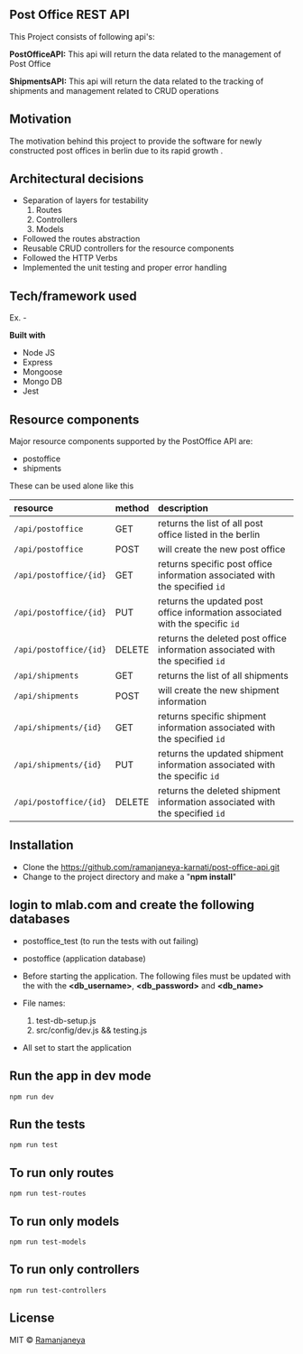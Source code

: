  ## Post Office REST API
This Project consists of following api's:

 **PostOfficeAPI:** This api will return the data related to the management of Post Office
 
  **ShipmentsAPI:** This api will return the data related to the tracking of shipments and management related to CRUD operations

 ## Motivation
 The motivation behind this project to provide the software for newly constructed post offices in berlin due to its rapid growth .
 
 ## Architectural decisions
  - Separation of layers for testability
    1. Routes
    2. Controllers
    3. Models
  - Followed the routes abstraction
  - Reusable CRUD controllers for the resource components
  - Followed the HTTP Verbs
  - Implemented the unit testing and proper error handling
   
 ## Tech/framework used
 Ex. -
 
 <b>Built with</b>
 - Node JS
 - Express
 - Mongoose
 - Mongo DB
 - Jest
 
 ## Resource components
Major resource components supported by the PostOffice API are:

- postoffice
- shipments

These can be used alone like this

| resource      | method                            | description |
|:--------------|:----------------------------------|:------------|
| `/api/postoffice`      |                      GET | returns the list of all post office listed in the berlin
| `/api/postoffice`      |                      POST| will create the new post office
| `/api/postoffice/{id}` |                      GET | returns specific post office information associated with the specified `id`
 | `/api/postoffice/{id}`|                      PUT | returns the updated post office information associated with the specific `id`
 | `/api/postoffice/{id}`|                   DELETE | returns the deleted post office information associated with the specified `id`                  | 
 | `/api/shipments`      |                      GET | returns the list of all shipments
 | `/api/shipments`      |                      POST| will create the new shipment information
 | `/api/shipments/{id}` |                      GET | returns specific shipment information associated with the specified `id`
 | `/api/shipments/{id}` |                      PUT | returns the updated shipment information associated with the specific `id`
 | `/api/postoffice/{id}`|                   DELETE | returns the deleted shipment information associated with the specified `id`
 ## Installation
 - Clone the https://github.com/ramanjaneya-karnati/post-office-api.git
 - Change to the project directory and make a "**npm install**"

## login to mlab.com and create the following databases
 
 - postoffice_test (to run the tests with out failing) 
 - postoffice (application database)
 - Before starting the application. The following files must be updated with the with the **<db_username>**, **<db_password>** and **<db_name>**
 - File names:
   1. test-db-setup.js
   2. src/config/dev.js && testing.js
   
 - All set to start the application
 
 ## Run the app in dev mode
    npm run dev
 
 
 ## Run the tests
    npm run test
    
 ## To run only routes
    npm run test-routes
    
 ## To run only models
    npm run test-models
    
 ## To run only controllers
    npm run test-controllers
    
 ## License
 
 MIT © [Ramanjaneya]()